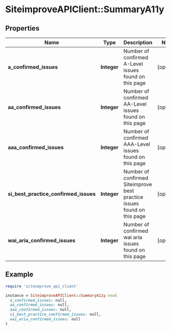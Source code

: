 # SiteimproveAPIClient::SummaryA11y

## Properties

| Name | Type | Description | Notes |
| ---- | ---- | ----------- | ----- |
| **a_confirmed_issues** | **Integer** | Number of confirmed A-Level issues found on this page | [optional] |
| **aa_confirmed_issues** | **Integer** | Number of confirmed AA-Level issues found on this page | [optional] |
| **aaa_confirmed_issues** | **Integer** | Number of confirmed AAA-Level issues found on this page | [optional] |
| **si_best_practice_confirmed_issues** | **Integer** | Number of confirmed Siteimprove best practice issues found on this page | [optional] |
| **wai_aria_confirmed_issues** | **Integer** | Number of confirmed wai aria issues found on this page   | [optional] |

## Example

```ruby
require 'siteimprove_api_client'

instance = SiteimproveAPIClient::SummaryA11y.new(
  a_confirmed_issues: null,
  aa_confirmed_issues: null,
  aaa_confirmed_issues: null,
  si_best_practice_confirmed_issues: null,
  wai_aria_confirmed_issues: null
)
```

